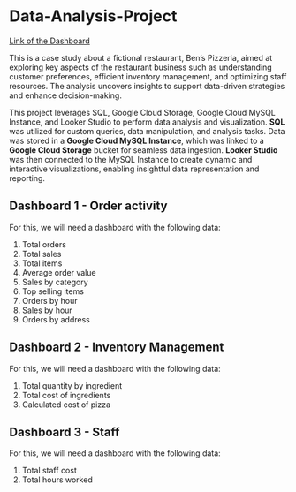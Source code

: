 # Data-Analysis-Project

[Link of the Dashboard](https://lookerstudio.google.com/reporting/202efe77-ccc7-4672-8858-50eab53356ec)

This is a case study about a fictional restaurant, Ben’s Pizzeria, aimed at exploring key aspects of the restaurant business such as understanding customer preferences, efficient inventory management, and optimizing staff resources. The analysis uncovers insights to support data-driven strategies and enhance decision-making.

This project leverages SQL, Google Cloud Storage, Google Cloud MySQL Instance, and Looker Studio to perform data analysis and visualization. **SQL** was utilized for custom queries, data manipulation, and analysis tasks. Data was stored in a **Google Cloud MySQL Instance**, which was linked to a **Google Cloud Storage** bucket for seamless data ingestion. **Looker Studio** was then connected to the MySQL Instance to create dynamic and interactive visualizations, enabling insightful data representation and reporting.


## Dashboard 1 - Order activity

For this, we will need a dashboard with the following data:

1. Total orders
2. Total sales
3. Total items
4. Average order value
5. Sales by category
6. Top selling items
7. Orders by hour
8. Sales by hour
9. Orders by address


## Dashboard 2 - Inventory Management

For this, we will need a dashboard with the following data:

1. Total quantity by ingredient
2. Total cost of ingredients
3. Calculated cost of pizza


## Dashboard 3 - Staff

For this, we will need a dashboard with the following data:

1. Total staff cost
2. Total hours worked
